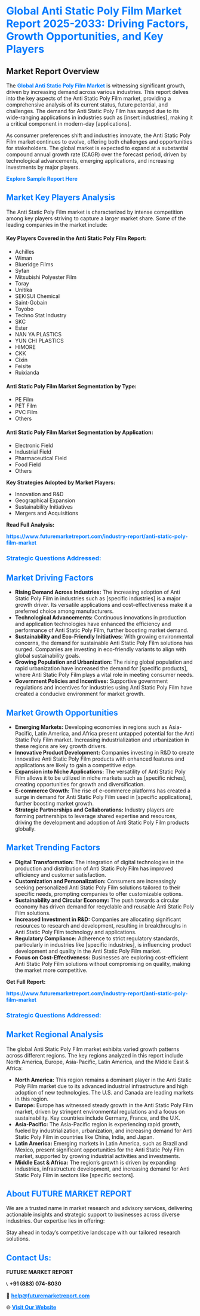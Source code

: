 <h1 style="color: #007BFF;">Global Anti Static Poly Film Market Report 2025-2033: Driving Factors, Growth Opportunities, and Key Players</h1>

<section id="overview">
<h2>Market Report Overview</h2>
<p>The <a href="https://www.futuremarketreport.com/industry-report/anti-static-poly-film-market" style="color: #007BFF; text-decoration: none;"><strong>Global Anti Static Poly Film Market</strong></a> is witnessing significant growth, driven by increasing demand across various industries. This report delves into the key aspects of the Anti Static Poly Film market, providing a comprehensive analysis of its current status, future potential, and challenges. The demand for Anti Static Poly Film has surged due to its wide-ranging applications in industries such as [insert industries], making it a critical component in modern-day [applications].</p>
<p>As consumer preferences shift and industries innovate, the Anti Static Poly Film market continues to evolve, offering both challenges and opportunities for stakeholders. The global market is expected to expand at a substantial compound annual growth rate (CAGR) over the forecast period, driven by technological advancements, emerging applications, and increasing investments by major players.</p>
</section>

<section id="overview">
<p><a href="https://www.futuremarketreport.com/request-sample/reportId=42146" style="color: #007BFF; text-decoration: none;"><strong>Explore Sample Report Here</strong></a></p>
</section>

<section id="key-players">
<h2 style="color: #007BFF;">Market Key Players Analysis</h2>
<p>The Anti Static Poly Film market is characterized by intense competition among key players striving to capture a larger market share. Some of the leading companies in the market include:</p>
<h4>Key Players Covered in the Anti Static Poly Film Report:</h4>
<ul><li>Achilles</li><li>Wiman</li><li>Blueridge Films</li><li>Syfan</li><li>Mitsubishi Polyester Film</li><li>Toray</li><li>Unitika</li><li>SEKISUI Chemical</li><li>Saint-Gobain</li><li>Toyobo</li><li>Techno Stat Industry</li><li>SKC</li><li>Ester</li><li>NAN YA PLASTICS</li><li>YUN CHI PLASTICS</li><li>HIMORE</li><li>CKK</li><li>Cixin</li><li>Feisite</li><li>Ruixianda</li></ul>
<h4>Anti Static Poly Film Market Segmentation by Type:</h4>
<ul><li>PE Film</li><li>PET Film</li><li>PVC Film</li><li>Others</li></ul>

<h4>Anti Static Poly Film Market Segmentation by Application:</h4>
<ul><li>Electronic Field</li><li>Industrial Field</li><li>Pharmaceutical Field</li><li>Food Field</li><li>Others</li></ul>
<p><strong>Key Strategies Adopted by Market Players:</strong></p>
<ul>
<li>Innovation and R&D</li>
<li>Geographical Expansion</li>
<li>Sustainability Initiatives</li>
<li>Mergers and Acquisitions</li>
</ul>
</section>

<section>
<p><strong>Read Full Analysis: </strong></p><a href="https://www.futuremarketreport.com/industry-report/anti-static-poly-film-market" style="color: #007BFF; text-decoration: none;"><strong>https://www.futuremarketreport.com/industry-report/anti-static-poly-film-market</strong></a>
<h3 style="color: #007BFF;">Strategic Questions Addressed:</h3>
</section>

<section id="driving-factors">
<h2 style="color: #007BFF;">Market Driving Factors</h2>
<ul>
<li><strong>Rising Demand Across Industries:</strong> The increasing adoption of Anti Static Poly Film in industries such as [specific industries] is a major growth driver. Its versatile applications and cost-effectiveness make it a preferred choice among manufacturers.</li>
<li><strong>Technological Advancements:</strong> Continuous innovations in production and application technologies have enhanced the efficiency and performance of Anti Static Poly Film, further boosting market demand.</li>
<li><strong>Sustainability and Eco-Friendly Initiatives:</strong> With growing environmental concerns, the demand for sustainable Anti Static Poly Film solutions has surged. Companies are investing in eco-friendly variants to align with global sustainability goals.</li>
<li><strong>Growing Population and Urbanization:</strong> The rising global population and rapid urbanization have increased the demand for [specific products], where Anti Static Poly Film plays a vital role in meeting consumer needs.</li>
<li><strong>Government Policies and Incentives:</strong> Supportive government regulations and incentives for industries using Anti Static Poly Film have created a conducive environment for market growth.</li>
</ul>
</section>

<section id="growth-opportunities">
<h2 style="color: #007BFF;">Market Growth Opportunities</h2>
<ul>
<li><strong>Emerging Markets:</strong> Developing economies in regions such as Asia-Pacific, Latin America, and Africa present untapped potential for the Anti Static Poly Film market. Increasing industrialization and urbanization in these regions are key growth drivers.</li>
<li><strong>Innovative Product Development:</strong> Companies investing in R&D to create innovative Anti Static Poly Film products with enhanced features and applications are likely to gain a competitive edge.</li>
<li><strong>Expansion into Niche Applications:</strong> The versatility of Anti Static Poly Film allows it to be utilized in niche markets such as [specific niches], creating opportunities for growth and diversification.</li>
<li><strong>E-commerce Growth:</strong> The rise of e-commerce platforms has created a surge in demand for Anti Static Poly Film used in [specific applications], further boosting market growth.</li>
<li><strong>Strategic Partnerships and Collaborations:</strong> Industry players are forming partnerships to leverage shared expertise and resources, driving the development and adoption of Anti Static Poly Film products globally.</li>
</ul>
</section>

<section id="trending-factors">
<h2 style="color: #007BFF;">Market Trending Factors</h2>
<ul>
<li><strong>Digital Transformation:</strong> The integration of digital technologies in the production and distribution of Anti Static Poly Film has improved efficiency and customer satisfaction.</li>
<li><strong>Customization and Personalization:</strong> Consumers are increasingly seeking personalized Anti Static Poly Film solutions tailored to their specific needs, prompting companies to offer customizable options.</li>
<li><strong>Sustainability and Circular Economy:</strong> The push towards a circular economy has driven demand for recyclable and reusable Anti Static Poly Film solutions.</li>
<li><strong>Increased Investment in R&D:</strong> Companies are allocating significant resources to research and development, resulting in breakthroughs in Anti Static Poly Film technology and applications.</li>
<li><strong>Regulatory Compliance:</strong> Adherence to strict regulatory standards, particularly in industries like [specific industries], is influencing product development and quality in the Anti Static Poly Film market.</li>
<li><strong>Focus on Cost-Effectiveness:</strong> Businesses are exploring cost-efficient Anti Static Poly Film solutions without compromising on quality, making the market more competitive.</li>
</ul>
</section>

<section>
<p><strong>Get Full Report: </strong></p><a href="https://www.futuremarketreport.com/industry-report/anti-static-poly-film-market" style="color: #007BFF; text-decoration: none;"><strong>https://www.futuremarketreport.com/industry-report/anti-static-poly-film-market</strong></a>
<h3 style="color: #007BFF;">Strategic Questions Addressed:</h3>
</section>


<section id="regional-analysis">
<h2 style="color: #007BFF;">Market Regional Analysis</h2>
<p>The global Anti Static Poly Film market exhibits varied growth patterns across different regions. The key regions analyzed in this report include North America, Europe, Asia-Pacific, Latin America, and the Middle East & Africa:</p>
<ul>
<li><strong>North America:</strong> This region remains a dominant player in the Anti Static Poly Film market due to its advanced industrial infrastructure and high adoption of new technologies. The U.S. and Canada are leading markets in this region.</li>
<li><strong>Europe:</strong> Europe has witnessed steady growth in the Anti Static Poly Film market, driven by stringent environmental regulations and a focus on sustainability. Key countries include Germany, France, and the U.K.</li>
<li><strong>Asia-Pacific:</strong> The Asia-Pacific region is experiencing rapid growth, fueled by industrialization, urbanization, and increasing demand for Anti Static Poly Film in countries like China, India, and Japan.</li>
<li><strong>Latin America:</strong> Emerging markets in Latin America, such as Brazil and Mexico, present significant opportunities for the Anti Static Poly Film market, supported by growing industrial activities and investments.</li>
<li><strong>Middle East & Africa:</strong> The region’s growth is driven by expanding industries, infrastructure development, and increasing demand for Anti Static Poly Film in sectors like [specific sectors].</li>
</ul>
</section>

<footer>
<h2 style="color: #007BFF;">About FUTURE MARKET REPORT</h2>
<p>We are a trusted name in market research and advisory services, delivering actionable insights and strategic support to businesses across diverse industries. Our expertise lies in offering:</p>

<p>Stay ahead in today’s competitive landscape with our tailored research solutions.</p>

<h2 style="color: #007BFF;">Contact Us:</h2>
<p><strong>FUTURE MARKET REPORT</strong></p>
<p>📞 <strong>+91 (883) 074-8030</strong></p>
<p>📧 <strong><a href="mailto:help@futuremarketreport.com" style="color: #007BFF;">help@futuremarketreport.com</a></strong></p>
<p>🌐 <strong><a href="https://www.futuremarketreport.com/" style="color: #007BFF;">Visit Our Website</a></strong></p>
</footer>